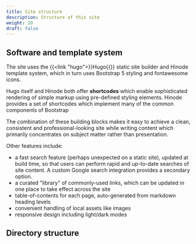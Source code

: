 ```yaml
---
title: Site structure
description: Structure of this site
weight: 20
draft: false
---
```


## Software and template system

The site uses the {{<link "hugo">}}Hugo{{</link>}} static site builder and Hinode template system, which in turn uses Bootstrap 5 styling and
fontawesome icons.

Hugo itself and Hinode both offer **shortcodes** which enable sophisticated rendering of simple markup using pre-defined styling elements.
Hinode provides a set of shortcodes which implement many of the common components of Bootstrap

The combination of these building blocks makes it easy to achieve a clean, consistent and professional-looking site while writing content which primarily concentrates on subject matter rather than presentation.

Other features include:

- a fast search feature (perhaps unexpected on a static site), updated at build time, so that users can perform rapid and up-to-date searches of site content. A custom Google search integration provides a secondary option.
- a curated "library" of commonly-used links, which can be updated in one place to take effect across the site
- table-of-contents for each page, auto-generated from markdown heading levels
- convenient handling of local assets like images
- responsive design including light/dark modes

## Directory structure

